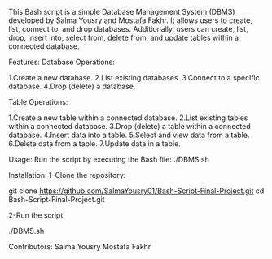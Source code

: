 This Bash script is a simple Database Management System (DBMS) developed by Salma Yousry and Mostafa Fakhr. It allows users to create, list, connect to, and drop databases. Additionally, users can create, list, drop, insert into, select from, delete from, and update tables within a connected database.

Features:
Database Operations:

1.Create a new database.
2.List existing databases.
3.Connect to a specific database.
4.Drop (delete) a database.

Table Operations:

1.Create a new table within a connected database.
2.List existing tables within a connected database.
3.Drop (delete) a table within a connected database.
4.Insert data into a table.
5.Select and view data from a table.
6.Delete data from a table.
7.Update data in a table.

Usage:
Run the script by executing the Bash file: ./DBMS.sh

Installation:
1-Clone the repository:

git clone https://github.com/SalmaYousry01/Bash-Script-Final-Project.git
cd Bash-Script-Final-Project.git

2-Run the script

./DBMS.sh

Contributors:
Salma Yousry
Mostafa Fakhr
